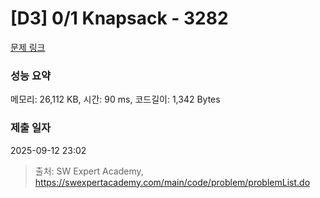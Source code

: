 # [D3] 0/1 Knapsack - 3282 

[문제 링크](https://swexpertacademy.com/main/code/problem/problemDetail.do?contestProbId=AWBJAVpqrzQDFAWr) 

### 성능 요약

메모리: 26,112 KB, 시간: 90 ms, 코드길이: 1,342 Bytes

### 제출 일자

2025-09-12 23:02



> 출처: SW Expert Academy, https://swexpertacademy.com/main/code/problem/problemList.do